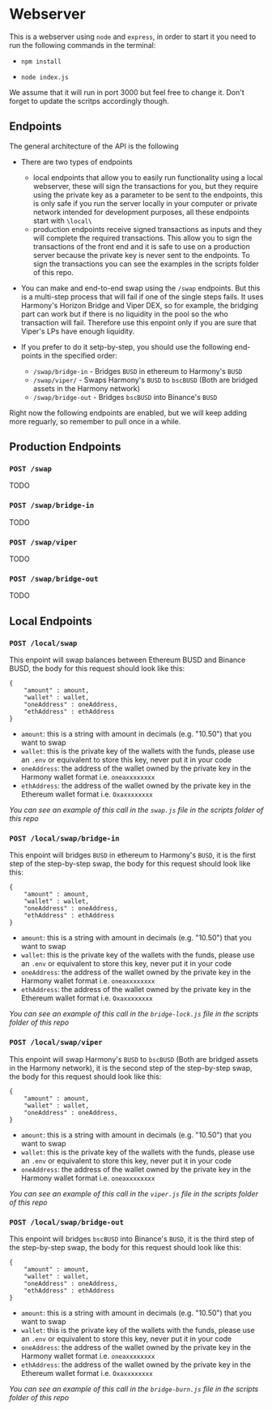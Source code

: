 # Webserver

This is a webserver using `node` and `express`, in order to start it you need to run the following commands in the terminal:

* `npm install`

* `node index.js`

We assume that it will run in port 3000 but feel free to change it. Don't forget to update the scritps accordingly though.

## Endpoints

The general architecture of the API is the following

- There are two types of endpoints 
    - local endpoints that allow you to easily run functionality using a local webserver, these will sign the transactions for you, but they require using the private key as a parameter to be sent to the endpoints, this is only safe if you run the server locally in your computer or private network intended for development purposes, all these endpoints start with `\local\`
    - production endpoints receive signed transactions as inputs and they will complete the required transactions. This allow you to sign the transactions of the front end and it is safe to use on a production server because the private key is never sent to the endpoints. To sign the transactions you can see the examples in the scripts folder of this repo.

- You can make and end-to-end swap using the `/swap` endpoints. But this is a multi-step process that will fail if one of the single steps fails. It uses Harmony's Horizon Bridge and Viper DEX, so for example, the bridging part can work but if there is no liquidity in the pool so the who transaction will fail. Therefore use this enpoint only if you are sure that Viper's LPs have enough liquidity.

- If you prefer to do it setp-by-step, you should use the following end-points in the specified order:

    - `/swap/bridge-in` - Bridges `BUSD` in ethereum to Harmony's `BUSD`
    - `/swap/viper/` - Swaps Harmony's `BUSD` to `bscBUSD` (Both are bridged assets in the Harmony network)
    - `/swap/bridge-out` - Bridges `bscBUSD` into Binance's `BUSD`

Right now the following endpoints are enabled, but we will keep adding more reguarly, so remember to pull once in a while.

## Production Endpoints ##

### **`POST /swap`** 

TODO

### **`POST /swap/bridge-in`** 

TODO

### **`POST /swap/viper`**

TODO 

### **`POST /swap/bridge-out`** 

TODO

## Local Endpoints ##

### **`POST /local/swap`** 

This enpoint will swap balances between Ethereum BUSD and Binance BUSD, the body for this request should look like this:

```
{
    "amount" : amount,
    "wallet" : wallet,
    "oneAddress" : oneAddress,
    "ethAddress" : ethAddress
}
```

- `amount`: this is a string with amount in decimals (e.g. "10.50") that you want to swap
- `wallet`: this is the private key of the wallets with the funds, please use an `.env` or equivalent to store this key, never put it in your code
- `oneAddress`: the address of the wallet owned by the private key in the Harmony wallet format i.e. `oneaxxxxxxxx`
- `ethAddress`: the address of the wallet owned by the private key in the Ethereum wallet format i.e. `Oxaxxxxxxxx`

_You can see an example of this call in the `swap.js` file in the scripts folder of this repo_

### **`POST /local/swap/bridge-in`** 

This enpoint will bridges `BUSD` in ethereum to Harmony's `BUSD`, it is the first step of the step-by-step swap, the body for this request should look like this:

```
{
    "amount" : amount,
    "wallet" : wallet,
    "oneAddress" : oneAddress,
    "ethAddress" : ethAddress
}
```

- `amount`: this is a string with amount in decimals (e.g. "10.50") that you want to swap
- `wallet`: this is the private key of the wallets with the funds, please use an `.env` or equivalent to store this key, never put it in your code
- `oneAddress`: the address of the wallet owned by the private key in the Harmony wallet format i.e. `oneaxxxxxxxx`
- `ethAddress`: the address of the wallet owned by the private key in the Ethereum wallet format i.e. `Oxaxxxxxxxx`

_You can see an example of this call in the `bridge-lock.js` file in the scripts folder of this repo_

### **`POST /local/swap/viper`**

This enpoint will swap Harmony's `BUSD` to `bscBUSD` (Both are bridged assets in the Harmony network), it is the second step of the step-by-step swap, the body for this request should look like this:

```
{
    "amount" : amount,
    "wallet" : wallet,
    "oneAddress" : oneAddress,
}
```

- `amount`: this is a string with amount in decimals (e.g. "10.50") that you want to swap
- `wallet`: this is the private key of the wallets with the funds, please use an `.env` or equivalent to store this key, never put it in your code
- `oneAddress`: the address of the wallet owned by the private key in the Harmony wallet format i.e. `oneaxxxxxxxx`

_You can see an example of this call in the `viper.js` file in the scripts folder of this repo_

### **`POST /local/swap/bridge-out`** 

This enpoint will bridges `bscBUSD` into Binance's `BUSD`, it is the third step of the step-by-step swap, the body for this request should look like this:

```
{
    "amount" : amount,
    "wallet" : wallet,
    "oneAddress" : oneAddress,
    "ethAddress" : ethAddress
}
```

- `amount`: this is a string with amount in decimals (e.g. "10.50") that you want to swap
- `wallet`: this is the private key of the wallets with the funds, please use an `.env` or equivalent to store this key, never put it in your code
- `oneAddress`: the address of the wallet owned by the private key in the Harmony wallet format i.e. `oneaxxxxxxxx`
- `ethAddress`: the address of the wallet owned by the private key in the Ethereum wallet format i.e. `Oxaxxxxxxxx`

_You can see an example of this call in the `bridge-burn.js` file in the scripts folder of this repo_
